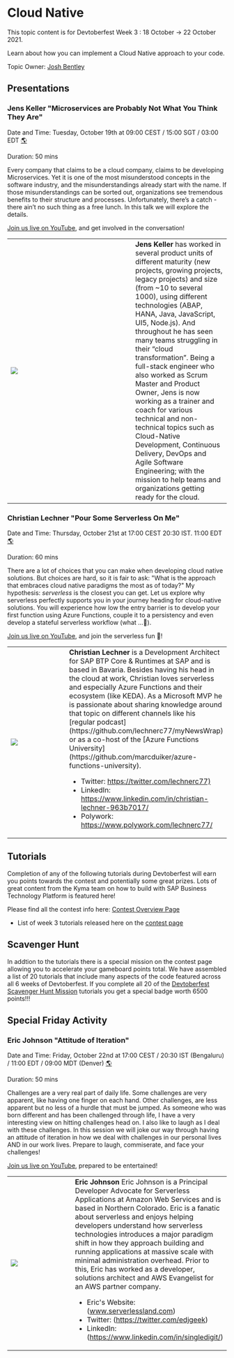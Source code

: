 # Cloud Native

This topic content is for Devtoberfest Week 3 : 18 October → 22 October 2021.

Learn about how you can implement a Cloud Native approach to your code.

Topic Owner: [Josh Bentley](https://github.com/jarjarbentley)

## Presentations

### Jens Keller "Microservices are Probably Not What You Think They Are"
Date and Time: Tuesday, October 19th at 09:00 CEST / 15:00 SGT / 03:00 EDT [🌎](https://www.timeanddate.com/worldclock/converter.html?iso=20211019T070000&p1=37&p2=198&p3=438&p4=240&p5=tz_sgt)

Duration: 50 mins

Every company that claims to be a cloud company, claims to be developing Microservices. Yet it is one of the most misunderstood concepts in the software industry, and the misunderstandings already start with the name. If those misunderstandings can be sorted out, organizations see tremendous benefits to their structure and processes. Unfortunately, there’s a catch - there ain’t no such thing as a free lunch. In this talk we will explore the details.

[Join us live on YouTube](https://www.youtube.com/watch?v=hS84pGcv2Gk), and get involved in the conversation!

<table border=0px>
    <tr>
        <td width = 270>
<img src="../../images/JensKeller_250px_shade.png">
</td>  <td><b>Jens Keller</b> has worked in several product units of different maturity (new projects, growing projects, legacy projects) and size (from ~10 to several 1000), using different technologies (ABAP, HANA, Java, JavaScript, UI5, Node.js). And throughout he has seen many teams struggling in their “cloud transformation”. Being a full-stack engineer who also worked as Scrum Master and Product Owner, Jens is now working as a trainer and coach for various technical and non-technical topics such as Cloud-Native Development, Continuous Delivery, DevOps and Agile Software Engineering; with the mission to help teams and organizations getting ready for the cloud.</td>  </tr></table>


### Christian Lechner "Pour Some Serverless On Me"

Date and Time: Thursday, October 21st at 17:00 CEST  20:30 IST. 11:00 EDT [🌎](https://www.timeanddate.com/worldclock/converter.html?iso=20211021T150000&p1=37&p2=198&p3=438&p4=240&p5=tz_sgt)

Duration: 60 mins

There are a lot of choices that you can make when developing cloud native solutions. But choices are hard, so it is fair to ask: "What is the approach that embraces cloud native paradigms the most as of today?" My hypothesis: _serverless_ is the closest you can get. Let us explore why serverless perfectly supports you in your journey heading for cloud-native solutions. You will experience how low the entry barrier is to develop your first function using Azure Functions, couple it to a persistency and even develop a stateful serverless workflow (what ...🤯).

[Join us live on YouTube](https://youtu.be/y1167Yme07o), and join the serverless fun 🚀!

<table border=0px>
    <tr>
        <td width = 270>
<img src="../../images/christian_lechner.jpg">
</td>  <td><b>Christian Lechner</b> is a Development Architect for SAP BTP Core & Runtimes at SAP and is based in Bavaria. Besides having his head in the cloud at work, Christian loves serverless and especially Azure Functions and their ecosystem (like KEDA). As a Microsoft MVP he is passionate about sharing knowledge around that topic on different channels like his [regular podcast](https://github.com/lechnerc77/myNewsWrap) or as a co-host of the [Azure Functions University](https://github.com/marcduiker/azure-functions-university).

- Twitter: <https://twitter.com/lechnerc77)>
- LinkedIn: <https://www.linkedin.com/in/christian-lechner-963b7017/>
- Polywork: <https://www.polywork.com/lechnerc77/>
        </td>  </tr></table>

## Tutorials

Completion of any of the following tutorials during Devtoberfest will earn you points towards the contest and potentially some great prizes.  Lots of great content from the Kyma team on how to build with SAP Business Technology Platform is featured here!

Please find all the contest info here: [Contest Overview Page](https://github.com/SAP-samples/devtoberfest-2021/tree/main/contest)

* List of week 3 tutorials released here on the [contest page](https://github.com/SAP-samples/devtoberfest-2021/tree/main/contest#week-3) 

## Scavenger Hunt

In addtion to the tutorials there is a special mission on the contest page allowing you to accelerate your gameboard points total.  We have assembled a list of 20 tutorials that include many aspects of the code featured across all 6 weeks of Devtoberfest.  If you complete all 20 of the [Devtoberfest Scavenger Hunt Mission](https://developers.sap.com/mission.devtoberfest-scavenger-hunt.html) tutorials you get a special badge worth 6500 points!!!

## Special Friday Activity
 
### Eric Johnson "Attitude of Iteration"
Date and Time: Friday, October 22nd at 17:00 CEST / 20:30 IST (Bengaluru) / 11:00 EDT / 09:00 MDT (Denver) [🌎](https://www.timeanddate.com/worldclock/converter.html?iso=20211022T150000&p1=37&p2=198&p3=438&p4=240&p5=tz_sgt)

Duration: 50 mins



Challenges are a very real part of daily life. Some challenges are very apparent, like having one finger on each hand. Other challenges, are less apparent but no
less of a hurdle that must be jumped. As someone who was born different and has been challenged through life, I have a very interesting view on hitting challenges
head on. I also like to laugh as I deal with these challenges. In this session we will joke our way through having an attitude of iteration in how we deal with
challenges in our personal lives AND in our work lives. Prepare to laugh, commiserate, and face your challenges!

[Join us live on YouTube](https://youtu.be/3aSSKIMnLOo), prepared to be entertained!

<table border=0px>
    <tr>
        <td width = 270>
<img src="../../images/edjgeek-beard.png">
</td>  <td><b>Eric Johnson</b> Eric Johnson is a Principal Developer Advocate for Serverless Applications at Amazon Web Services and is based in Northern Colorado. Eric is a fanatic about serverless and enjoys helping developers understand how serverless technologies introduces a major paradigm shift in how they approach building and running applications at massive scale with minimal administration overhead. Prior to this, Eric has worked as a developer, solutions architect and AWS Evangelist for an AWS partner company.
       
- Eric's Website: (www.serverlessland.com)
- Twitter: (https://twitter.com/edjgeek)
- LinkedIn: (https://www.linkedin.com/in/singledigit/)
        </td>  </tr></table>
 
